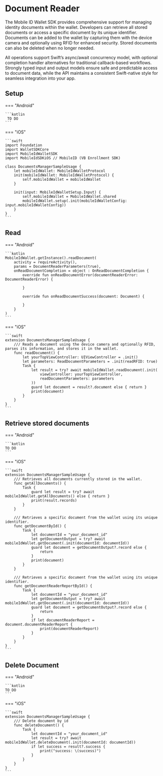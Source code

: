 # Document Reader 

The Mobile ID Wallet SDK provides comprehensive support for managing identity documents within the wallet. Developers can retrieve all stored documents or access a specific document by its unique identifier. Documents can be added to the wallet by capturing them with the device camera and optionally using RFID for enhanced security. Stored documents can also be deleted when no longer needed. 

All operations support Swift’s async/await concurrency model, with optional completion handler alternatives for traditional callback-based workflows. Strongly typed input and output models ensure safe and predictable access to document data, while the API maintains a consistent Swift-native style for seamless integration into your app.


## Setup

=== "Android"

    ```kotlin
	 TO DO    
    ```
    
=== "iOS"

    ```swift
	import Foundation
	import WalletSDKCore
	import MobileIdWalletSDK
	import MobileIdSDKiOS // MobileID (VB Enrollment SDK)
	
	class DocumentsManagerSampleUsage {
	    let mobileIdWallet: MobileIdWalletProtocol
	    init(mobileIdWallet: MobileIdWalletProtocol) {
	        self.mobileIdWallet = mobileIdWallet
	    }
	
	    init(input: MobileIdWalletSetup.Input) {
	        self.mobileIdWallet = MobileIdWallet.shared
	        mobileIdWallet.setup(.init(mobileIdWalletConfig: input.mobileIdWalletConfig))
	    }
	}
	```

## Read

=== "Android"

    ```kotlin
    MobileIdWallet.getInstance().readDocument(
		activity = requireActivity(),
		params = DocumentReaderParameters(true),
		onReadDocumentCompletion = object : OnReadDocumentCompletion {
			override fun onReadDocumentError(documentReaderError: DocumentReaderError) {
				
			}

			override fun onReadDocumentSuccess(document: Document) {
				
			}
		}
	)
    ```

=== "iOS"

    ```swift
	extension DocumentsManagerSampleUsage {
	    /// Reads a document using the device camera and optionally RFID, parses its information, and stores it in the wallet.
	    func readDocument() {
	        let yourTopViewController: UIViewController = .init()
	        let parameters: ReadDocumentParameters = .init(readRFID: true)
	        Task {
	            let result = try? await mobileIdWallet.readDocument(.init(
	                viewController: yourTopViewController,
	                readDocumentParameters: parameters
	            ))
	            guard let document = result?.document else { return }
	            print(document)
	        }
	    }
	}
    ```
    
## Retrieve stored documents

=== "Android"

    ```kotlin
	TO DO
    ```

=== "iOS"

    ```swift
	extension DocumentsManagerSampleUsage {
	    /// Retrieves all documents currently stored in the wallet.
	    func getAllDocuments() {
	        Task {
	            guard let result = try? await mobileIdWallet.getAllDocuments() else { return }
	            print(result.records)
	        }
	    }
	
	    /// Retrieves a specific document from the wallet using its unique identifier.
	    func getDocumentById() {
	        Task {
	            let documentId = "your_document_id"
	            let getDocumentOutput = try? await mobileIdWallet.getDocument(.init(documentId: documentId))
	            guard let document = getDocumentOutput?.record else {
	                return
	            }
	            print(document)
	        }
	    }
	
	    /// Retrieves a specific document from the wallet using its unique identifier.
	    func getDocumentReaderReportById() {
	        Task {
	            let documentId = "your_document_id"
	            let getDocumentOutput = try? await mobileIdWallet.getDocument(.init(documentId: documentId))
	            guard let document = getDocumentOutput?.record else {
	                return
	            }
	            if let documentReaderReport = document.documentReaderReport {
	                print(documentReaderReport)
	            }
	        }
	    }
	}
    ```

## Delete Document

=== "Android"

    ```kotlin
	TO DO
    ```

=== "iOS"

    ```swift
	extension DocumentsManagerSampleUsage {
	    /// Delete document by id
	    func deleteDocument() {
	        Task {
	            let documentId = "your_document_id"
	            let result = try? await mobileIdWallet.deleteDocument(.init(documentId: documentId))
	            if let success = result?.success {
	                print("success: \(success)")
	            }
	        }
	    }
	}
	```